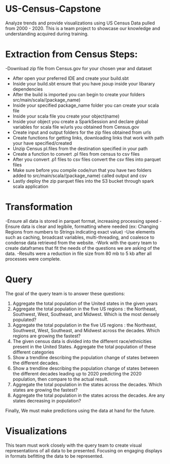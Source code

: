 # US-Census-Capstone
Analyze trends and provide visualizations using US Census Data pulled from 2000 - 2020.
This is a team project to showcase our knowledge and understanding acquired during training.

# Extraction from Census Steps:
-Download zip file from Census.gov for your chosen year and dataset
- After open your preferred IDE and create your build.sbt
- Inside your build.sbt ensure that you have jsoup inside your libarary dependencies
- After the build is imported you can begin to create your folders src/main/scala/(package_name)
- Inside your specified package_name folder you can create your scala file
- Inside your scala file you create your object(name)
- Inside your object you create a SparkSession and declare global variables for scala file w/urls you obtained from Census.gov
- Create input and output folders for the zip files obtained from urls
- Create functions for getting links, downloading links that work with path your have specified/created
- Unzip Census pl.files from the destination specified in your path
- Create a function to convert .pl files from census to csv files
- After you convert .p1 files to csv files convert the csv files into parquet files
- Make sure before you compile code/run that you have two folders added to src/main/scala/(package_name) called output and csv
- Lastly deploy the zip parquet files into the S3 bucket through spark scala application

# Transformation
-Ensure all data is stored in parquet format, increasing processing speed
-Ensure data is clear and legibile, formatting where needed (ex: Changing Regions from numbers to Strings indicating exact value)
-Use elements such as caching, broadcast variables, multi-threading, and coalesce to condense data retrieved from the website.
-Work with the query team to create dataframes that fit the needs of the questions we are asking of the data.
-Results were a reduction in file size from 80 mb to 5 kb after all processes were complete.

# Query
The goal of the query team is to answer these questions:
1) Aggregate the total population of the United states in the given years
2) Aggregate the total population in the five US regions : the Northeast, Southwest, West, Southeast, and Midwest. Which is the most densely populated?
3) Aggregate the total population in the five US regions : the Northeast, Southwest, West, Southeast, and Midwest across the decades. Which regions are     growing the fastest?
4) The given census data is divided into the different race/ethnicities present in the United States. Aggregate the total population of these different categories
5) Show a trendline describing the population change of states between the different decades.
6) Show a trendline describing the population change of states between the different decades leading up to 2020 predicting the 2020 population, then compare to the actual result.
7) Aggregate the total population in the states across the decades. Which states are growing the fastest?
8) Aggregate the total population in the states across the decades. Are any states decreasing in population?

Finally, We must make predictions using the data at hand for the future.

# Visualizations
This team must work closely with the query team to create visual representations of all data to be presented. Focusing on engaging displays in formats befitting the data to be represented.
